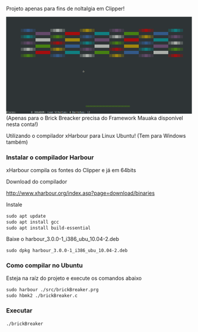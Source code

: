 Projeto apenas para fins de noltalgia em Clipper!

![Alt text](src/assets/brickbreacker.gif "Brick Breacker")
(Apenas para o Brick Breacker precisa do Framework Mauaka disponível nesta conta!)

Utilizando o compilador xHarbour para Linux Ubuntu! (Tem para Windows também)

### Instalar o compilador Harbour

xHarbour compila os fontes do Clipper e já em 64bits

Download do compilador

http://www.xharbour.org/index.asp?page=download/binaries

Instale

~~~
sudo apt update
sudo apt install gcc
sudo apt install build-essential
~~~

Baixe o harbour_3.0.0-1_i386_ubu_10.04-2.deb  
~~~
sudo dpkg harbour_3.0.0-1_i386_ubu_10.04-2.deb
~~~

### Como compilar no Ubuntu

Esteja na raíz do projeto e execute os comandos abaixo

~~~
sudo harbour ./src/brickBreaker.prg  
sudo hbmk2 ./brickBreaker.c  
~~~

### Executar

~~~
./brickBreaker
~~~

